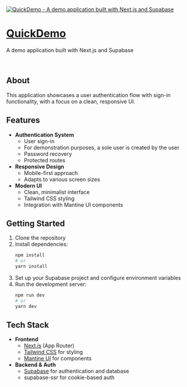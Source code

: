 <a href="https://demo-nextjs-with-supabase.vercel.app/">
  <img alt="QuickDemo - A demo application built with Next.js and Supabase" src="https://demo-nextjs-with-supabase.vercel.app/opengraph-image.png">
  <h1>QuickDemo</h1>
</a>

<p>
  A demo application built with Next.js and Supabase
</p>

<br/>

## About

This application showcases a user authentication flow with sign-in functionality, with a focus on a clean, responsive UI.

## Features

- **Authentication System**
  - User sign-in
  - For demonstration purposes, a sole user is created by the user
  - Password recovery
  - Protected routes
- **Responsive Design**
  - Mobile-first approach
  - Adapts to various screen sizes
- **Modern UI**
  - Clean, minimalist interface
  - Tailwind CSS styling
  - Integration with Mantine UI components

## Getting Started

1. Clone the repository
2. Install dependencies:
   ```bash
   npm install
   # or
   yarn install
   ```
3. Set up your Supabase project and configure environment variables
4. Run the development server:
   ```bash
   npm run dev
   # or
   yarn dev
   ```

## Tech Stack

- **Frontend**
  - [Next.js](https://nextjs.org) (App Router)
  - [Tailwind CSS](https://tailwindcss.com) for styling
  - [Mantine UI](https://mantine.dev/) for components
- **Backend & Auth**
  - [Supabase](https://supabase.com) for authentication and database
  - supabase-ssr for cookie-based auth
